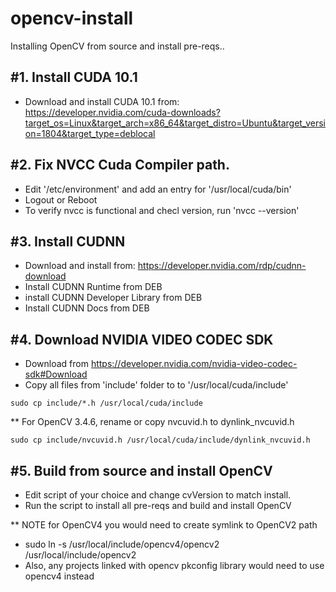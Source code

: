 # opencv-install
Installing OpenCV from source and install pre-reqs..

#1. Install CUDA 10.1
--------------------
- Download and install CUDA 10.1 from: https://developer.nvidia.com/cuda-downloads?target_os=Linux&target_arch=x86_64&target_distro=Ubuntu&target_version=1804&target_type=deblocal

#2. Fix NVCC Cuda Compiler path.
-------------------------------
-  Edit '/etc/environment' and add an entry for '/usr/local/cuda/bin'
-  Logout or Reboot
-  To verify nvcc is functional and checl version, run 'nvcc --version' 

#3. Install CUDNN
----------------
- Download and install from: https://developer.nvidia.com/rdp/cudnn-download
- Install CUDNN Runtime from DEB
- install CUDNN Developer Library from DEB
- Install CUDNN Docs from DEB

#4. Download NVIDIA VIDEO CODEC SDK
--------------------------
- Download from https://developer.nvidia.com/nvidia-video-codec-sdk#Download
- Copy all files from 'include' folder to to '/usr/local/cuda/include'
```
sudo cp include/*.h /usr/local/cuda/include
```
** For OpenCV 3.4.6, rename or copy nvcuvid.h to dynlink_nvcuvid.h
```
sudo cp include/nvcuvid.h /usr/local/cuda/include/dynlink_nvcuvid.h
```

#5. Build from source and install OpenCV
---------------------------------------
- Edit script of your choice and change cvVersion to match install.
- Run the script to install all pre-reqs and build and install OpenCV

** NOTE for OpenCV4 you would need to create symlink to OpenCV2 path
- sudo ln -s /usr/local/include/opencv4/opencv2 /usr/local/include/opencv2
- Also, any projects linked with opencv pkconfig library would need to use opencv4 instead

